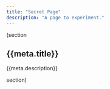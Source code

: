 ```yaml
---
title: "Secret Page"
description: "A page to experiment."
---
```


(section

## {{meta.title}}

{{meta.description}}

section)

<script>
  document.addEventListener("DOMContentLoaded", () => {
    alert('Welcome!');
  });
</script>
